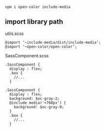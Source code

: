 ```
npm i open-color include-media
```

## import library path
utils.scss
```
@import ‘~include-media/dist/include-media‘;
@import ‘~open-color/open-color‘;
```

SassComponent.scss
```
.SassComponent {
  display : flex;
  .box {
    //...
  }
```

```
.SassComponent {
  display : flex;
  background: $oc-gray-2;
  @include media('<768px') {
    background: $oc-gray-9;
  }
  .box {
    //...
  }
```

